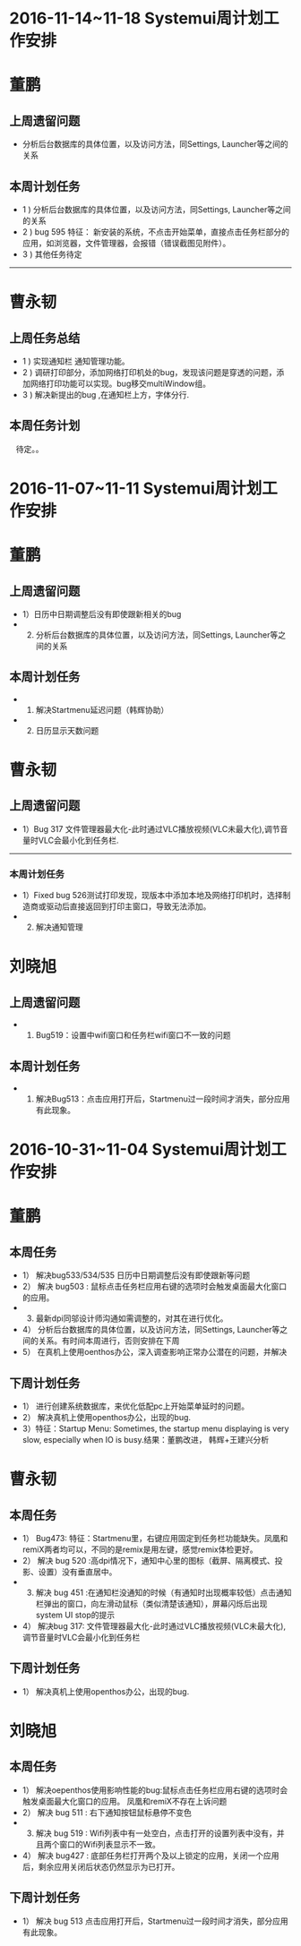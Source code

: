 # 2016-11-14~11-18 Systemui周计划工作安排

# 董鹏
## 上周遗留问题
  - 分析后台数据库的具体位置，以及访问方法，同Settings, Launcher等之间的关系

## 本周计划任务
  - 1 ) 分析后台数据库的具体位置，以及访问方法，同Settings, Launcher等之间的关系
  - 2 ) bug 595 特征： 新安装的系统，不点击开始菜单，直接点击任务栏部分的应用，如浏览器，文件管理器，会报错（错误截图见附件）。
  - 3 ) 其他任务待定
  
***
# 曹永韧
## 上周任务总结
  - 1 ) 实现通知栏 通知管理功能。<br>
  - 2 ) 调研打印部分，添加网络打印机处的bug，发现该问题是穿透的问题，添加网络打印功能可以实现。bug移交multiWindow组。<br>
  - 3 ) 解决新提出的bug ,在通知栏上方，字体分行.
  
## 本周任务计划
    待定。。

# 2016-11-07~11-11 Systemui周计划工作安排

# 董鹏
## 上周遗留问题
  - 1）日历中日期调整后没有即使跟新相关的bug
  - 2) 分析后台数据库的具体位置，以及访问方法，同Settings, Launcher等之间的关系
  
## 本周计划任务

  - 1)  解决Startmenu延迟问题（韩辉协助）
  - 2)  日历显示天数问题
  
# 曹永韧
## 上周遗留问题

 - 1）Bug 317 文件管理器最大化-此时通过VLC播放视频(VLC未最大化),调节音量时VLC会最小化到任务栏.
  
***

### 本周计划任务

 - 1）Fixed bug 526测试打印发现，现版本中添加本地及网络打印机时，选择制造商或驱动后直接返回到打印主窗口，导致无法添加。
 - 2) 解决通知管理
 
# 刘晓旭
## 上周遗留问题
 - 1) Bug519：设置中wifi窗口和任务栏wifi窗口不一致的问题
  
## 本周计划任务
 - 1) 解决Bug513：点击应用打开后，Startmenu过一段时间才消失，部分应用有此现象。


# 2016-10-31~11-04 Systemui周计划工作安排

# 董鹏
## 本周任务
  - 1） 解决bug533/534/535 日历中日期调整后没有即使跟新等问题
  - 2） 解决 bug503 : 鼠标点击任务栏应用右键的选项时会触发桌面最大化窗口的应用。
  - 3)  最新dpi同邬设计师沟通如需调整的，对其在进行优化。
  - 4） 分析后台数据库的具体位置，以及访问方法，同Settings, Launcher等之间的关系。有时间本周进行，否则安排在下周
  - 5） 在真机上使用oenthos办公，深入调查影响正常办公潜在的问题，并解决
  
## 下周计划任务
  - 1） 进行创建系统数据库，来优化低配pc上开始菜单延时的问题。
  - 2） 解决真机上使用openthos办公，出现的bug.
  - 3）特征：Startup Menu: Sometimes, the startup menu displaying is very slow, especially when IO is busy.结果：董鹏改进， 韩辉+王建兴分析
  
#
# 曹永韧
## 本周任务
  - 1） Bug473: 特征：Startmenu里，右键应用固定到任务栏功能缺失。凤凰和remiX两者均可以，不同的是remix是用左键，感觉remix体检更好。
  - 2） 解决 bug 520 :高dpi情况下，通知中心里的图标（截屏、隔离模式、投影、设置）没有垂直居中。
  - 3)  解决 bug 451 :在通知栏没通知的时候（有通知时出现概率较低）点击通知栏弹出的窗口，向左滑动鼠标（类似清楚该通知），屏幕闪烁后出现system UI stop的提示
  - 4） 解决bug 317: 文件管理器最大化-此时通过VLC播放视频(VLC未最大化),调节音量时VLC会最小化到任务栏
  
## 下周计划任务
  - 1） 解决真机上使用openthos办公，出现的bug.


#  
# 刘晓旭
## 本周任务
  - 1） 解决oepenthos使用影响性能的bug:鼠标点击任务栏应用右键的选项时会触发桌面最大化窗口的应用。 凤凰和remiX不存在上诉问题
  - 2） 解决 bug 511 : 右下通知按钮鼠标悬停不变色
  - 3)  解决 bug 519 : Wifi列表中有一处空白，点击打开的设置列表中没有，并且两个窗口的Wifi列表显示不一致。
  - 4） 解决 bug427 : 底部任务栏打开两个及以上锁定的应用，关闭一个应用后，剩余应用关闭后状态仍然显示为已打开。
 
  
## 下周计划任务
  - 1） 解决 bug 513 点击应用打开后，Startmenu过一段时间才消失，部分应用有此现象。

  
